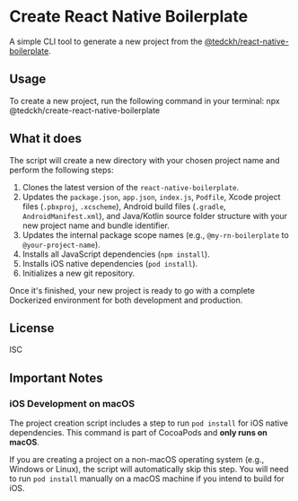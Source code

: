 # Create React Native Boilerplate

A simple CLI tool to generate a new project from the [@tedckh/react-native-boilerplate](https://github.com/tedckh/react-native-boilerplate).

## Usage

To create a new project, run the following command in your terminal:
  npx @tedckh/create-react-native-boilerplate <your-project-name>

## What it does

The script will create a new directory with your chosen project name and perform the following steps:

1.  Clones the latest version of the `react-native-boilerplate`.
2.  Updates the `package.json`, `app.json`, `index.js`, `Podfile`, Xcode project files (`.pbxproj`, `.xcscheme`), Android build files (`.gradle`, `AndroidManifest.xml`), and Java/Kotlin source folder structure with your new project name and bundle identifier.
3.  Updates the internal package scope names (e.g., `@my-rn-boilerplate` to `@your-project-name`).
4.  Installs all JavaScript dependencies (`npm install`).
5.  Installs iOS native dependencies (`pod install`).
6.  Initializes a new git repository.

Once it's finished, your new project is ready to go with a complete Dockerized environment for both development and production.

## License

ISC

## Important Notes

### iOS Development on macOS

The project creation script includes a step to run `pod install` for iOS native dependencies. This command is part of CocoaPods and **only runs on macOS**.

If you are creating a project on a non-macOS operating system (e.g., Windows or Linux), the script will automatically skip this step. You will need to run `pod install` manually on a macOS machine if you intend to build for iOS.
